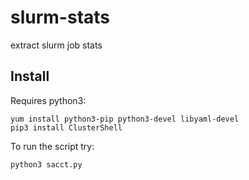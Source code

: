 # slurm-stats
extract slurm job stats

## Install

Requires python3:

    yum install python3-pip python3-devel libyaml-devel
    pip3 install ClusterShell

To run the script try:

    python3 sacct.py
